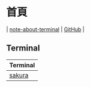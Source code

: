 

# 首頁

| [note-about-terminal](https://samwhelp.github.io/note-about-terminal/) | [GitHub](https://github.com/samwhelp/note-about-terminal) |


## Terminal

| Terminal |
| --- |
| [sakura](https://samwhelp.github.io/note-about-terminal/read/terminal/sakura.html) |
